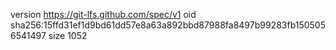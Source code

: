 version https://git-lfs.github.com/spec/v1
oid sha256:15ffd31ef1d9bd61dd57e8a63a892bbd87988fa8497b99283fb1505056541497
size 1052
